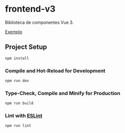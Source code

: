 # frontend-v3

Biblioteca de componentes Vue 3.

<a href="https://danielthavares.github.io/frontend-v3/" target="_blank">Exemplo</a>

## Project Setup

```sh
npm install
```

### Compile and Hot-Reload for Development

```sh
npm run dev
```

### Type-Check, Compile and Minify for Production

```sh
npm run build
```

### Lint with [ESLint](https://eslint.org/)

```sh
npm run lint
```

